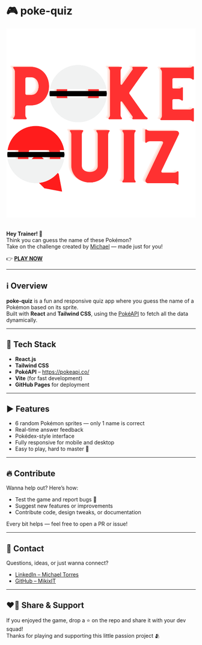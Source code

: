 # 🎮 poke-quiz  
![](poke-quiz/public/poke-quiz-logo(createdByMikixiT).svg)  
<br>

**Hey Trainer! 🔴**  
Think you can guess the name of these Pokémon?  
Take on the challenge created by [Michael](https://www.linkedin.com/in/michaeltorresdeveloper/) — made just for you!

👉 **[PLAY NOW](https://mikixit.github.io/poke-quiz/)**

---

## ℹ️ Overview

**poke-quiz** is a fun and responsive quiz app where you guess the name of a Pokémon based on its sprite.  
Built with **React** and **Tailwind CSS**, using the [PokéAPI](https://pokeapi.co/) to fetch all the data dynamically.

---

## 🔧 Tech Stack

- **React.js**  
- **Tailwind CSS**  
- **PokéAPI** – https://pokeapi.co/  
- **Vite** (for fast development)  
- **GitHub Pages** for deployment  

---

## ▶️ Features

- 6 random Pokémon sprites — only 1 name is correct  
- Real-time answer feedback  
- Pokédex-style interface  
- Fully responsive for mobile and desktop  
- Easy to play, hard to master 💪

---

## 🔥 Contribute

Wanna help out? Here’s how:
- Test the game and report bugs 🐞  
- Suggest new features or improvements  
- Contribute code, design tweaks, or documentation  

Every bit helps — feel free to open a PR or issue!

---

## 💬 Contact

Questions, ideas, or just wanna connect?  
- [LinkedIn – Michael Torres](https://www.linkedin.com/in/michaeltorresdeveloper/)  
- [GitHub – MikixIT](https://github.com/MikixIT)

---

## ❤️‍🔥 Share & Support

If you enjoyed the game, drop a ⭐ on the repo and share it with your dev squad!  
Thanks for playing and supporting this little passion project 🫂
